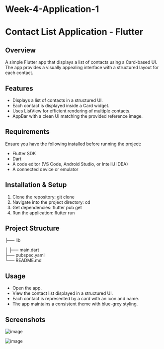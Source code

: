 # Week-4-Application-1

# Contact List Application - Flutter

## Overview
A simple Flutter app that displays a list of contacts using a Card-based UI. The app provides a visually appealing interface with a structured layout for each contact.

## Features

- Displays a list of contacts in a structured UI.
- Each contact is displayed inside a Card widget.
- Uses ListView for efficient rendering of multiple contacts.
- AppBar with a clean UI matching the provided reference image.


## Requirements
Ensure you have the following installed before running the project:
- Flutter SDK  
- Dart  
- A code editor (VS Code, Android Studio, or IntelliJ IDEA)  
- A connected device or emulator 

## Installation & Setup
1. Clone the repository:
   git clone <repository-url>
2. Navigate into the project directory:
   cd <project-folder>
3. Get dependencies:
   flutter pub get
4. Run the application:
   flutter run


## Project Structure
├── lib

│   ├── main.dart        
├── pubspec.yaml         
└── README.md     

## Usage

- Open the app.
- View the contact list displayed in a structured UI.
- Each contact is represented by a card with an icon and name.
- The app maintains a consistent theme with blue-grey styling.

## Screenshots
![image](https://github.com/user-attachments/assets/6318608f-8d19-4155-9df9-d2cb27e4e0e9)

![image](https://github.com/user-attachments/assets/631c38e7-6542-48d9-8550-1759924c5174)

